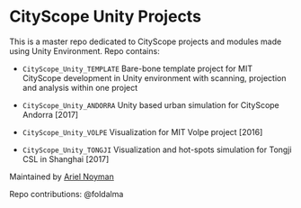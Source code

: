 # CityScope Unity Projects

This is a master repo dedicated to CityScope projects and modules made using Unity Environment.
Repo contains:

- `CityScope_Unity_TEMPLATE` Bare-bone template project for MIT CityScope development in Unity environment with scanning, projection and analysis within one project

- `CityScope_Unity_ANDORRA` Unity based urban simulation for CityScope Andorra [2017]

- `CityScope_Unity_VOLPE` Visualization for MIT Volpe project [2016]

- `CityScope_Unity_TONGJI` Visualization and hot-spots simulation for Tongji CSL in Shanghai [2017]

Maintained by [Ariel Noyman](arielnoyman.com)

Repo contributions:
@foldalma
